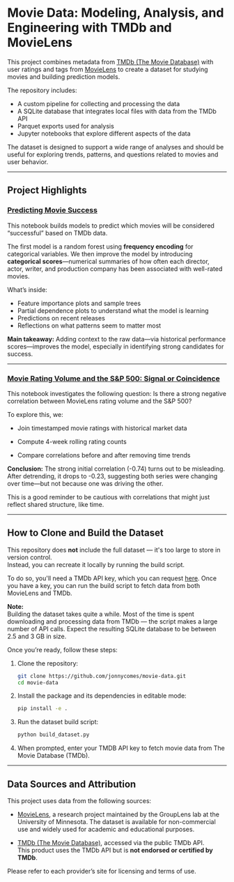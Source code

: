 # Movie Data: Modeling, Analysis, and Engineering with TMDb and MovieLens

This project combines metadata from [TMDb (The Movie Database)](https://www.themoviedb.org/) with user ratings and tags from [MovieLens](https://grouplens.org/datasets/movielens/) to create a dataset for studying movies and building prediction models.

The repository includes:
- A custom pipeline for collecting and processing the data
- A SQLite database that integrates local files with data from the TMDb API
- Parquet exports used for analysis
- Jupyter notebooks that explore different aspects of the data

The dataset is designed to support a wide range of analyses and should be useful for exploring trends, patterns, and questions related to movies and user behavior.


---

## Project Highlights

### [Predicting Movie Success](https://jonnycomes.github.io/movie-data-notebooks/successful_movie_prediction.html)

This notebook builds models to predict which movies will be considered “successful” based on TMDb data.

The first model is a random forest using **frequency encoding** for categorical variables. We then improve the model by introducing **categorical scores**—numerical summaries of how often each director, actor, writer, and production company has been associated with well-rated movies.

What’s inside:
- Feature importance plots and sample trees
- Partial dependence plots to understand what the model is learning
- Predictions on recent releases
- Reflections on what patterns seem to matter most

**Main takeaway:** Adding context to the raw data—via historical performance scores—improves the model, especially in identifying strong candidates for success.

---

### [Movie Rating Volume and the S&P 500: Signal or Coincidence](https://jonnycomes.github.io/movie-data-notebooks/rating_volume_vs_sp500.html)

This notebook investigates the following question:
Is there a strong negative correlation between MovieLens rating volume and the S&P 500?

To explore this, we:

- Join timestamped movie ratings with historical market data

- Compute 4-week rolling rating counts

- Compare correlations before and after removing time trends

**Conclusion:**
The strong initial correlation (-0.74) turns out to be misleading. After detrending, it drops to -0.23, suggesting both series were changing over time—but not because one was driving the other.

This is a good reminder to be cautious with correlations that might just reflect shared structure, like time.

---

## How to Clone and Build the Dataset

This repository does **not** include the full dataset — it's too large to store in version control.  
Instead, you can recreate it locally by running the build script.

To do so, you'll need a TMDb API key, which you can request [here](https://developer.themoviedb.org/docs). Once you have a key, you can run the build script to fetch data from both MovieLens and TMDb.

**Note:**  
Building the dataset takes quite a while. Most of the time is spent downloading and processing data from TMDb — the script makes a large number of API calls. Expect the resulting SQLite database to be between 2.5 and 3 GB in size.

Once you’re ready, follow these steps:

1. Clone the repository:
   ```bash
   git clone https://github.com/jonnycomes/movie-data.git
   cd movie-data
   ```

2. Install the package and its dependencies in editable mode:
   ```bash
   pip install -e .
   ```

3. Run the dataset build script:
   ```bash
   python build_dataset.py
   ```

4. When prompted, enter your TMDB API key to fetch movie data from The Movie Database (TMDb).

---

## Data Sources and Attribution

This project uses data from the following sources:

- [MovieLens](https://grouplens.org/datasets/movielens/), a research project maintained by the GroupLens lab at the University of Minnesota. The dataset is available for non-commercial use and widely used for academic and educational purposes.

- [TMDb (The Movie Database)](https://www.themoviedb.org/), accessed via the public TMDb API.  
  This product uses the TMDb API but is **not endorsed or certified by TMDb**.

Please refer to each provider’s site for licensing and terms of use.

